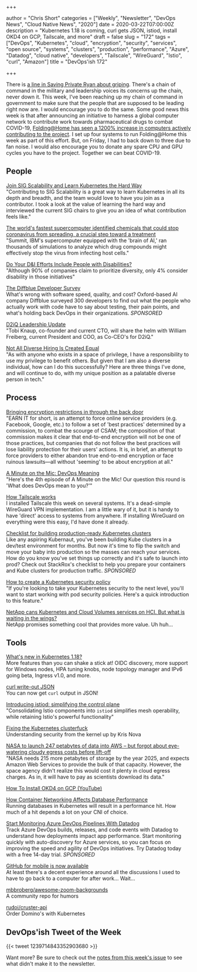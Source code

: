 +++

author = "Chris Short"
categories = ["Weekly", "Newsletter", "DevOps News", "Cloud Native News", "2020"]
date = 2020-03-22T07:00:00Z
description = "Kubernetes 1.18 is coming, curl gets JSON, istiod, install OKD4 on GCP, Tailscale, and more"
draft = false
slug = "172"
tags = ["DevOps", "Kubernetes", "cloud", "encryption", "security", "services", "open source", "systems", "clusters", "production", "performance", "Azure", "Datadog", "cloud native", "developers", "Tailscale", "WireGuard", "Istio", "curl", "Amazon"]
title = "DevOps'ish 172"

+++

There is [a line in Saving Private Ryan about griping](https://www.dailymotion.com/video/x4h4db5). There's a chain of command in the military and leadership voices its concerns up the chain, never down it. This week, I've been reaching up my chain of command in government to make sure that the people that are supposed to be leading right now are. I would encourage you to do the same. Some good news this week is that after announcing an initiative to harness a global computer network to contribute work towards pharmaceutical drugs to combat COVID-19, [Folding@Home has seen a 1200% increase in computers actively contributing to the project](https://cointelegraph.com/news/foldinghome-surpasses-400-000-users-amid-crypto-contribution). I set up four systems to run Folding@Home this week as part of this effort. But, on Friday, I had to back down to three due to fan noise. I would also encourage you to donate any spare CPU and GPU cycles you have to the project. Together we can beat COVID-19.

## People

[Join SIG Scalability and Learn Kubernetes the Hard Way](https://kubernetes.io/blog/2020/03/19/join-sig-scalability/)  
"Contributing to SIG Scalability is a great way to learn Kubernetes in all its depth and breadth, and the team would love to have you join as a contributor. I took a look at the value of learning the hard way and interviewed the current SIG chairs to give you an idea of what contribution feels like."

[The world's fastest supercomputer identified chemicals that could stop coronavirus from spreading, a crucial step toward a treatment](https://www.cnn.com/2020/03/19/us/fastest-supercomputer-coronavirus-scn-trnd/index.html)  
"Summit, IBM's supercomputer equipped with the 'brain of AI,' ran thousands of simulations to analyze which drug compounds might effectively stop the virus from infecting host cells."

[Do Your D&I Efforts Include People with Disabilities?](https://hbr.org/2020/03/do-your-di-efforts-include-people-with-disabilities)  
"Although 90% of companies claim to prioritize diversity, only 4% consider disability in those initiatives"

[The Diffblue Developer Survey](https://www.diffblue.com/Education/research_papers/2019-diffblue-developer-survey/?utm_source=newsletter&utm_medium=email&utm_campaign=DevOpsIsh)  
What's wrong with software speed, quality, and cost? Oxford-based AI company Diffblue surveyed 300 developers to find out what the people who actually work with code have to say about testing, their pain points, and what's holding back DevOps in their organizations. *SPONSORED*

[D2iQ Leadership Update](https://d2iq.com/blog/d2iq-leadership-update)  
"Tobi Knaup, co-founder and current CTO, will share the helm with William Freiberg, current President and COO, as Co-CEO's for D2iQ."

[Not All Diverse Hiring Is Created Equal](https://peopleofcolorintech.com/articles/not-all-diverse-hiring-is-created-equal/)  
"As with anyone who exists in a space of privilege, I have a responsibility to use my privilege to benefit others. But given that I am also a diverse individual, how can I do this successfully? Here are three things I've done, and will continue to do, with my unique position as a palatable diverse person in tech."

## Process

[Bringing encryption restrictions in through the back door](https://lwn.net/SubscriberLink/815137/fb7bca4bc7bf5f0b/)  
"EARN IT for short, is an attempt to force online service providers (e.g. Facebook, Google, etc.) to follow a set of 'best practices' determined by a commission, to combat the scourge of CSAM; the composition of that commission makes it clear that end-to-end encryption will not be one of those practices, but companies that do not follow the best practices will lose liability protection for their users' actions. It is, in brief, an attempt to force providers to either abandon true end-to-end encryption or face ruinous lawsuits—all without 'seeming' to be about encryption at all."

[A Minute on the Mic: DevOps Meaning](https://aminuteonthemic.com/episodes/episode4/)  
"Here's the 4th episode of A Minute on the Mic! Our question this round is 'What does DevOps mean to you?'"

[How Tailscale works](https://tailscale.com/blog/how-tailscale-works/)  
I installed Tailscale this week on several systems. It's a dead-simple WireGuard VPN implementation. I am a little wary of it, but it is handy to have 'direct' access to systems from anywhere. If installing WireGuard on everything were this easy, I'd have done it already.

[Checklist for building production-ready Kubernetes clusters](https://devopsi.sh/production-ready-c00e9)  
Like any aspiring Kubernaut, you've been building Kube clusters in a dev/test environment for months. But now it's time to flip the switch and move your baby into production so the masses can reach your services. How do you know you've set things up correctly and it's safe to launch into prod? Check out StackRox's checklist to help you prepare your containers and Kube clusters for production traffic. *SPONSORED*

[How to create a Kubernetes security policy](https://www.techrepublic.com/article/how-to-create-a-kubernetes-security-policy/)  
"If you're looking to take your Kubernetes security to the next level, you'll want to start working with pod security policies. Here's a quick introduction to this feature."

[NetApp cans Kubernetes and Cloud Volumes services on HCI. But what is waiting in the wings?](https://blocksandfiles.com/2020/03/20/netapp-nks-and-cloud-volumes-on-hci/)  
NetApp promises something cool that provides more value. Uh huh...

## Tools

[What's new in Kubernetes 1.18?](https://sysdig.com/blog/whats-new-kubernetes-1-18/)  
More features than you can shake a stick at! OIDC discovery, more support for Windows nodes, HPA tuning knobs, node topology manager and IPv6 going beta, Ingress v1.0, and more.

[curl write-out JSON](https://daniel.haxx.se/blog/2020/03/17/curl-write-out-json/)  
You can now get `curl` output in JSON!

[Introducing istiod: simplifying the control plane](https://istio.io/blog/2020/istiod/)  
"Consolidating Istio components into `istiod` simplifies mesh operability, while retaining Istio's powerful functionality"

[Fixing the Kubernetes clusterfuck](https://fosdem.org/2020/schedule/event/kubernetes/)  
Understanding security from the kernel up by Kris Nova

[NASA to launch 247 petabytes of data into AWS – but forgot about eye-watering cloudy egress costs before lift-off](https://www.theregister.co.uk/2020/03/19/nasa_cloud_data_migration_mess/)  
"NASA needs 215 more petabytes of storage by the year 2025, and expects Amazon Web Services to provide the bulk of that capacity. However, the space agency didn't realize this would cost it plenty in cloud egress charges. As in, it will have to pay as scientists download its data."

[How To Install OKD4 on GCP (YouTube)](https://youtu.be/2UwQD0diUxk)

[How Container Networking Affects Database Performance](https://www.percona.com/blog/2020/03/18/how-container-networking-affects-database-performance/)  
Running databases in Kubernetes will result in a performance hit. How much of a hit depends a lot on your CNI of choice.

[Start Monitoring Azure DevOps Pipelines With Datadog](https://www.datadoghq.com/dg/monitor/azure-devops-monitoring/?utm_source=Advertisement&utm_medium=Advertisement&utm_campaign=DevOpsish-Newsletter05&utm_content=AzureDevOps)  
Track Azure DevOps builds, releases, and code events with Datadog to understand how deployments impact app performance. Start monitoring quickly with auto-discovery for Azure services, so you can focus on improving the speed and agility of DevOps initiatives. Try Datadog today with a free 14-day trial. *SPONSORED*

[GitHub for mobile is now available](https://github.blog/2020-03-17-github-for-mobile-is-now-available/)  
At least there's a decent experience around all the discussions I used to have to go back to a computer for after work... Wait...

[mbbroberg/awesome-zoom-backgrounds](https://github.com/mbbroberg/awesome-zoom-backgrounds)  
A community repo for humors

[rudoi/cruster-api](https://github.com/rudoi/cruster-api)  
Order Domino's with Kubernetes

## DevOps'ish Tweet of the Week

{{< tweet 1239714843352903680 >}}

Want more? Be sure to check out the [notes from this week's issue](https://devopsish.com/172/notes/) to see what didn't make it to the newsletter.
